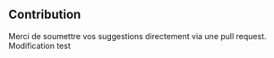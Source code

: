 ## Contribution
Merci de soumettre vos suggestions directement via une pull request.
Modification test

